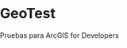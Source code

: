 # GeoTest
Pruebas para ArcGIS for Developers
<!DOCTYPE HTML>
<html>
<head>
  <meta charset="utf-8">
  <meta name="viewport" content="initial-scale=1, maximum-scale=1,user-scalable=no">
  <title>Layer Swipe</title>
  <link rel="stylesheet" href="https://js.arcgis.com/3.30/esri/themes/calcite/dijit/calcite.css">
  <link rel="stylesheet" href="https://js.arcgis.com/3.30/esri/themes/calcite/esri/esri.css">
  <style>
    html, body, #map {
      padding:0;
      margin:0;
      height:100%;
      position:relative;
    }
  </style>
  <script src="https://js.arcgis.com/3.30/"></script>
  <script>

    require([
      "esri/map", 
      "esri/dijit/LayerSwipe",
      "esri/arcgis/utils",
      "dojo/_base/array",
      "dojo/domReady!"
    ], function(
      Map, LayerSwipe, arcgisUtils, array 
    )  {

      var mapDeferred = arcgisUtils.createMap("62702544d70648e593bc05d65180fd64", "map");
      mapDeferred.then(function(response){

        var id;
        var map = response.map;
        var title = "2009 Obesity Rates";
        
        //loop through all the operational layers in the web map 
        //to find the one with the specified title;
        var layers = response.itemInfo.itemData.operationalLayers;
        array.some(layers, function(layer){
          if(layer.title === title){
            id = layer.id;
            if(layer.featureCollection && layer.featureCollection.layers.length){
              id = layer.featureCollection.layers[0].id;
            }
            return true;  
          }else{
            return false;
          }
        });
        //get the layer from the map using the id and set it as the swipe layer. 
        if(id){
          var swipeLayer = map.getLayer(id);
          var swipeWidget = new LayerSwipe({
            type: "vertical",  //Try switching to "scope" or "horizontal"
            map: map,
            layers: [swipeLayer]
          }, "swipeDiv");
          swipeWidget.startup();
        }
      });

    });
  </script>

</head>
<body class="calcite">
  <div id="map" class="map">
    <div id="swipeDiv"></div>
  </div>
</body>
</html>

